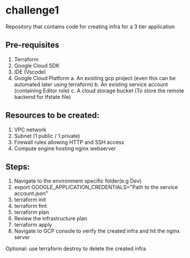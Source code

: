 # challenge1
Repository that contains code for creating infra for a 3 tier application

## Pre-requisites
1. Terraform
2. Google Cloud SDK
3. IDE (Vscode)
4. Google Cloud Platform
    a. An existing gcp project (even this can be automated later using terraform)
    b. An existing service account (containing Editor role)
    c. A cloud storage bucket (To store the remote backend for tfstate file)

## Resources to be created:
1. VPC network
2. Subnet (1 public / 1 private)
3. Firewall rules allowing HTTP and SSH access
4. Compute engine hosting nginx webserver

##  Steps:
1. Navigate to the environment specific folder(e.g Dev)
2. export GOOGLE_APPLICATION_CREDENTIALS="Path to the service account.json"
3. terraform init
4. terraform fmt
5. terraform plan
6. Review the infrastructure plan
7. terraform apply
8. Navigate to GCP console to verify the created infra and hit the nginx server

Optional:
use terraform destroy to delete the created infra



